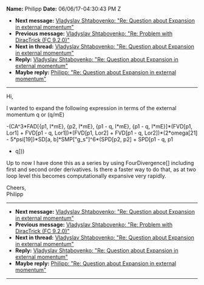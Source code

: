 **Name:** Philipp
**Date:** 06/06/17-04:30:43 PM Z

  - **Next message:** [Vladyslav Shtabovenko: "Re: Question about
    Expansion in external momentum"](1264.html)
  - **Previous message:** [Vladyslav Shtabovenko: "Re: Problem with
    DiracTrick (FC 9.2.0)"](1262.html)
  - **Next in thread:** [Vladyslav Shtabovenko: "Re: Question about
    Expansion in external momentum"](1264.html)
  - **Reply:** [Vladyslav Shtabovenko: "Re: Question about Expansion in
    external momentum"](1264.html)
  - **Maybe reply:** [Philipp: "Re: Question about Expansion in external
    momentum"](1265.html)

-----

Hi,  

I wanted to expand the following expression in terms of the external
momentum q or (q/mE)  

\-(CA^3\*FAD[{p1, I\*mE}, {p2, I\*mE}, {p1 - q, I\*mE}, {p1 - q,
I\*mE}]\*(FVD[p1, Lor1] + FVD[p1 - q,
Lor1])\*(FVD[p1, Lor2] + FVD[p1 - q,
Lor2])\*(2\*omega[21] - 5\*psi[19])\*SD[a,
b]\*SMP["g\_s"]^6\*(SPD[p2, p2] + SPD[p1 - q, p1
- q]))  

Up to now I have done this as a series by using FourDivergence[]
including first and second order derivatives. Is there a faster way to
do that, as at two loop level this becomes computationally expansive
very rapidly.  

Cheers,  
Philipp  

-----

  - **Next message:** [Vladyslav Shtabovenko: "Re: Question about
    Expansion in external momentum"](1264.html)
  - **Previous message:** [Vladyslav Shtabovenko: "Re: Problem with
    DiracTrick (FC 9.2.0)"](1262.html)
  - **Next in thread:** [Vladyslav Shtabovenko: "Re: Question about
    Expansion in external momentum"](1264.html)
  - **Reply:** [Vladyslav Shtabovenko: "Re: Question about Expansion in
    external momentum"](1264.html)
  - **Maybe reply:** [Philipp: "Re: Question about Expansion in external
    momentum"](1265.html)

-----

